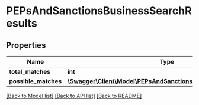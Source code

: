 # PEPsAndSanctionsBusinessSearchResults

## Properties
Name | Type | Description | Notes
------------ | ------------- | ------------- | -------------
**total_matches** | **int** |  | [optional] 
**possible_matches** | [**\Swagger\Client\Model\PEPsAndSanctionsPossibleBusinessMatch[]**](PEPsAndSanctionsPossibleBusinessMatch.md) |  | [optional] 

[[Back to Model list]](../README.md#documentation-for-models) [[Back to API list]](../README.md#documentation-for-api-endpoints) [[Back to README]](../README.md)


